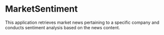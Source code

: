 # MarketSentiment
This application retrieves market news pertaining to a specific company and conducts sentiment analysis based on the news content.
